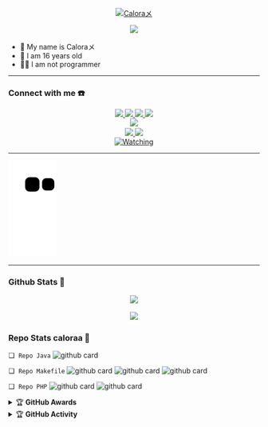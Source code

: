<p align="center">
    <a href="https://chat.whatsapp.com/GikyZutq2lc7ajrz5RZtex">
        <img
            src="https://readme-typing-svg.herokuapp.com?size=15&width=280&lines=Welcome+To+Github+Caloraメ"
            alt="Caloraメ"
        />
    </a>
</p>
<p align="center">
  <img src="https://github.com/caloraa.png" />
</p>

<p align="center">

- 👤 My name is Caloraメ
- 💌 I am 16 years old 
- 👨‍💻 I am not programmer

</p>

------
### Connect with me ☎️
<p align="center">
  <a href="https://instagram.com/hydraaml_"><img src="https://img.shields.io/badge/Instagram-E4405F?style=for-the-badge&logo=instagram&logoColor=white"/> 
  <a href="https://wa.me/6282189975711"><img src="https://img.shields.io/badge/WhatsApp-25D366?style=for-the-badge&logo=whatsapp&logoColor=white" />
  <a href="https://www.facebook.com/ditdit.utina"><img src="https://img.shields.io/badge/Facebook-%234267B2.svg?&style=for-the-badge&logo=facebook&logoColor=white" />
  <a href="https://t.me/caloraa"><img src="https://img.shields.io/badge/Telegram-%230088cc.svg?&style=for-the-badge&logo=telegram&logoColor=white" /> <br>
  <a href="https://youtube.com/channel/UCsT1hWQcTO4QAvdX0eIhkZg"><img src="https://img.shields.io/badge/YouTube-caloraa`-ff0000?style=for-the-badge&logo=youtube&logoColor=ff0000&link=https://youtube.com/channel/UCsT1hWQcTO4QAvdX0eIhkZg" /><br>
  <a name=ZeeoneOfc&label=VIEWS&style=flat-square&color=orange" />
  <a href="https://github.com/zeeoneofc"><img src="https://img.shields.io/badge/-GitHub-black?style=flat-square&logo=github" /> 
  <a href="https://youtube.com/channel/UCsT1hWQcTO4QAvdX0eIhkZg"><img src="https://img.shields.io/youtube/channel/subscribers/UCsT1hWQcTO4QAvdX0eIhkZg?style=social" /> <br>
  <a href="https://komarev.com/ghpvc/?username=caloraa&color=blue&style=flat-square&label=Profile+Views"><img title="Watching" src="https://komarev.com/ghpvc/?username=caloraa&color=green&style=flat-square&label=Profile+View"></a>
</p>

------

  ![Snake animation](https://github.com/GataNina-Li/GataNina-Li/blob/output/github-contribution-grid-snake.svg)
 
</div>

------

### Github Stats 🚀

<p align="center"><a href="https://github.com/caloraa"><img src="https://github-readme-stats.vercel.app/api?username=caloraa&show_icons=true&theme=radical"></a></p>
<p align="center"><a href="https://github.com/caloraa"><img src="https://github-readme-stats.vercel.app/api/top-langs/?username=caloraa&theme=radical&layout=compact"></a></p> 

### Repo Stats caloraa 🔭


❏  ```Repo Java```
![github card](https://github-readme-stats.vercel.app/api/pin/?username=caloraa&repo=Android-Login-GodsTeam-Java&theme=dark)

❏  ```Repo Makefile```
![github card](https://github-readme-stats.vercel.app/api/pin/?username=caloraa&repo=Android-Login-MrDarkRX-1.52-Java&theme=dark)
![github card](https://github-readme-stats.vercel.app/api/pin/?username=caloraa&repo=Android-Login-DarkTeam-Java&theme=dark)
![github card](https://github-readme-stats.vercel.app/api/pin/?username=caloraa&repo=Android-Login-PsTeam-Java&theme=dark)


❏  ```Repo PHP```
![github card](https://github-readme-stats.vercel.app/api/pin/?username=caloraa&repo=Server-Profissional-Hyupai-Php-Mysql&theme=dark)
![github card](https://github-readme-stats.vercel.app/api/pin/?username=caloraa&repo=AppAdmin-Calora-Java-PHP&theme=dark)


<details>
    <summary>&#127942 <b>GitHub Awards</b></summary><br/>

![Github Trophy](https://github-profile-trophy.vercel.app/?username=caloraa)

</details>

<details>
    <summary>&#127942 <b>GitHub Activity</b></summary><br/>

![Metrics](https://metrics.lecoq.io/caloraa?template=classic&repositories.forks=true&languages=1&languages.colors=github&languages.threshold=0%25&config.timezone=Asia%2FMakassar)

</details>
